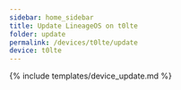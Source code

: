 ```yaml
---
sidebar: home_sidebar
title: Update LineageOS on t0lte
folder: update
permalink: /devices/t0lte/update
device: t0lte
---
```

{% include templates/device_update.md %}
